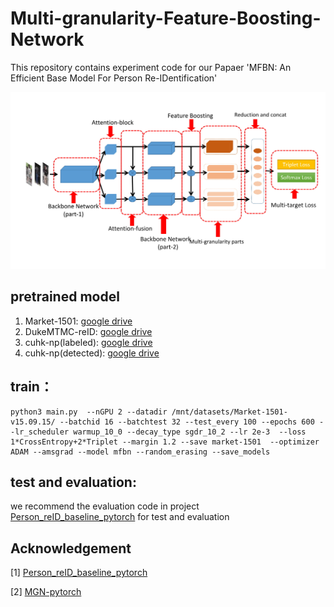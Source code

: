 # Multi-granularity-Feature-Boosting-Network
This repository contains experiment code for our Papaer 'MFBN: An Efficient Base Model For Person Re-IDentification'

![MFBN](source/MFBN2-1.jpg)

## pretrained model

1. Market-1501: [google drive](https://drive.google.com/open?id=1Qu607P0ZS9ZhyMiKEhRMk6TFVOIYcvN3)
2. DukeMTMC-reID: [google drive](https://drive.google.com/open?id=1po5JNtKZ8682JF0xRFP6JUYm4Ylmbjch)
3. cuhk-np(labeled): [google drive](https://drive.google.com/open?id=1kx4zXOWDGDxv3K2TnBCEnPiICvQyng4j)
4. cuhk-np(detected): [google drive](https://drive.google.com/open?id=1_yVXV6X9fKefSpC7MFkh2I6Sh2hjQqPE)


## train：

```
python3 main.py  --nGPU 2 --datadir /mnt/datasets/Market-1501-v15.09.15/ --batchid 16 --batchtest 32 --test_every 100 --epochs 600 --lr_scheduler warmup_10_0 --decay_type sgdr_10_2 --lr 2e-3  --loss 1*CrossEntropy+2*Triplet --margin 1.2 --save market-1501  --optimizer ADAM --amsgrad --model mfbn --random_erasing --save_models 
```

## test and evaluation:

we recommend the evaluation code in project [Person_reID_baseline_pytorch](https://github.com/layumi/Person_reID_baseline_pytorch) for test and evaluation

## Acknowledgement

[1] [Person_reID_baseline_pytorch](https://github.com/layumi/Person_reID_baseline_pytorch)

[2] [MGN-pytorch](https://github.com/seathiefwang/MGN-pytorch)
